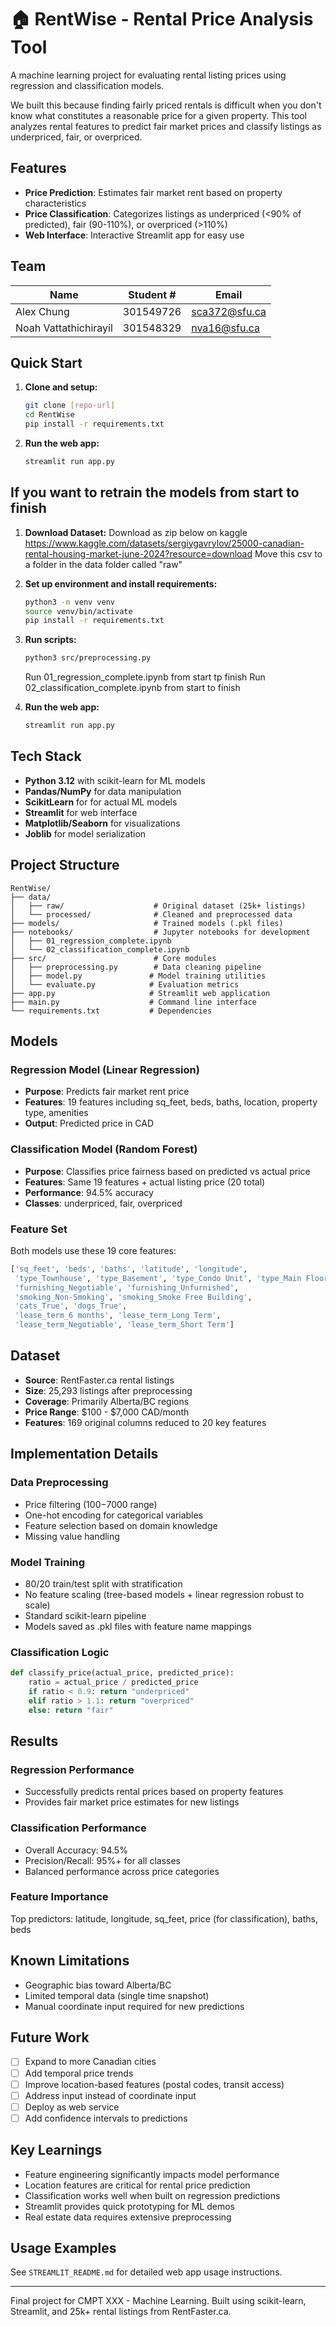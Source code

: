 # 🏠 RentWise - Rental Price Analysis Tool

A machine learning project for evaluating rental listing prices using regression and classification models.

We built this because finding fairly priced rentals is difficult when you don't know what constitutes a reasonable price for a given property. This tool analyzes rental features to predict fair market prices and classify listings as underpriced, fair, or overpriced.

## Features

- **Price Prediction**: Estimates fair market rent based on property characteristics
- **Price Classification**: Categorizes listings as underpriced (<90% of predicted), fair (90-110%), or overpriced (>110%)
- **Web Interface**: Interactive Streamlit app for easy use

## Team

| Name | Student # | Email |
|------|-----------|-------|
| Alex Chung | 301549726 | sca372@sfu.ca |
| Noah Vattathichirayil | 301548329 | nva16@sfu.ca |

## Quick Start

1. **Clone and setup:**
   ```bash
   git clone [repo-url]
   cd RentWise
   pip install -r requirements.txt
   ```

2. **Run the web app:**
   ```bash
   streamlit run app.py
   ```
## If you want to retrain the models from start to finish

1. **Download Dataset:**
   Download as zip below on kaggle
   https://www.kaggle.com/datasets/sergiygavrylov/25000-canadian-rental-housing-market-june-2024?resource=download
   Move this csv to a folder in the data folder called "raw"
   
3. **Set up environment and install requirements:**
   ```bash
   python3 -m venv venv
   source venv/bin/activate
   pip install -r requirements.txt 
   ```
   
4. **Run scripts:**
   ```bash
   python3 src/preprocessing.py
   ```
   Run 01_regression_complete.ipynb from start tp finish
   Run 02_classification_complete.ipynb from start to finish

5. **Run the web app:**
   ```bash
   streamlit run app.py
   ```
   
## Tech Stack

- **Python 3.12** with scikit-learn for ML models
- **Pandas/NumPy** for data manipulation
- **ScikitLearn** for for actual ML models
- **Streamlit** for web interface
- **Matplotlib/Seaborn** for visualizations
- **Joblib** for model serialization

## Project Structure

```
RentWise/
├── data/
│   ├── raw/                    # Original dataset (25k+ listings)
│   └── processed/              # Cleaned and preprocessed data
├── models/                     # Trained models (.pkl files)
├── notebooks/                  # Jupyter notebooks for development
│   ├── 01_regression_complete.ipynb
│   └── 02_classification_complete.ipynb
├── src/                        # Core modules
│   ├── preprocessing.py        # Data cleaning pipeline
│   ├── model.py               # Model training utilities
│   └── evaluate.py            # Evaluation metrics
├── app.py                     # Streamlit web application
├── main.py                    # Command line interface
└── requirements.txt           # Dependencies
```

## Models

### Regression Model (Linear Regression)
- **Purpose**: Predicts fair market rent price
- **Features**: 19 features including sq_feet, beds, baths, location, property type, amenities
- **Output**: Predicted price in CAD

### Classification Model (Random Forest)
- **Purpose**: Classifies price fairness based on predicted vs actual price
- **Features**: Same 19 features + actual listing price (20 total)
- **Performance**: 94.5% accuracy
- **Classes**: underpriced, fair, overpriced

### Feature Set
Both models use these 19 core features:
```python
['sq_feet', 'beds', 'baths', 'latitude', 'longitude',
 'type_Townhouse', 'type_Basement', 'type_Condo Unit', 'type_Main Floor',
 'furnishing_Negotiable', 'furnishing_Unfurnished',
 'smoking_Non-Smoking', 'smoking_Smoke Free Building',
 'cats_True', 'dogs_True',
 'lease_term_6 months', 'lease_term_Long Term', 
 'lease_term_Negotiable', 'lease_term_Short Term']
```

## Dataset

- **Source**: RentFaster.ca rental listings
- **Size**: 25,293 listings after preprocessing
- **Coverage**: Primarily Alberta/BC regions
- **Price Range**: $100 - $7,000 CAD/month
- **Features**: 169 original columns reduced to 20 key features

## Implementation Details

### Data Preprocessing
- Price filtering ($100-$7000 range)
- One-hot encoding for categorical variables
- Feature selection based on domain knowledge
- Missing value handling

### Model Training
- 80/20 train/test split with stratification
- No feature scaling (tree-based models + linear regression robust to scale)
- Standard scikit-learn pipeline
- Models saved as .pkl files with feature name mappings

### Classification Logic
```python
def classify_price(actual_price, predicted_price):
    ratio = actual_price / predicted_price
    if ratio < 0.9: return "underpriced"
    elif ratio > 1.1: return "overpriced"
    else: return "fair"
```

## Results

### Regression Performance
- Successfully predicts rental prices based on property features
- Provides fair market price estimates for new listings

### Classification Performance
- Overall Accuracy: 94.5%
- Precision/Recall: 95%+ for all classes
- Balanced performance across price categories

### Feature Importance
Top predictors: latitude, longitude, sq_feet, price (for classification), baths, beds

## Known Limitations

- Geographic bias toward Alberta/BC
- Limited temporal data (single time snapshot)
- Manual coordinate input required for new predictions

## Future Work

- [ ] Expand to more Canadian cities
- [ ] Add temporal price trends
- [ ] Improve location-based features (postal codes, transit access)
- [ ] Address input instead of coordinate input
- [ ] Deploy as web service
- [ ] Add confidence intervals to predictions

## Key Learnings

- Feature engineering significantly impacts model performance
- Location features are critical for rental price prediction
- Classification works well when built on regression predictions
- Streamlit provides quick prototyping for ML demos
- Real estate data requires extensive preprocessing

## Usage Examples

See `STREAMLIT_README.md` for detailed web app usage instructions.

---

Final project for CMPT XXX - Machine Learning. Built using scikit-learn, Streamlit, and 25k+ rental listings from RentFaster.ca.
